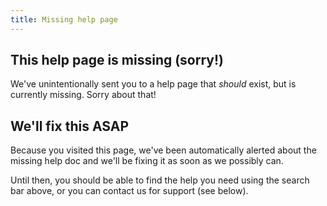 ```yaml
---
title: Missing help page
---
```


## This help page is missing (sorry!)

We've unintentionally sent you to a help page that *should* exist, but is currently missing. Sorry about that!

## We'll fix this ASAP

Because you visited this page, we've been automatically alerted about the missing help doc and we'll be fixing it as soon as we possibly can. 

Until then, you should be able to find the help you need using the search bar above, or you can contact us for support (see below).